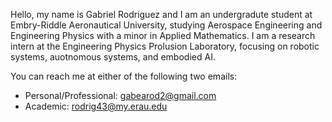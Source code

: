 Hello, my name is Gabriel Rodriguez and I am an undergradute student at Embry-Riddle Aeronautical University, studying Aerospace Engineering and Engineering Physics with a minor in Applied Mathematics. I am a research intern at the Engineering Physics Prolusion Laboratory, focusing on robotic systems, auotnomous systems, and embodied AI.

You can reach me at either of the following two emails:
- Personal/Professional: gabearod2@gmail.com
- Academic: rodrig43@my.erau.edu
